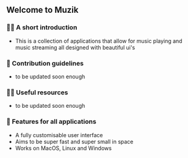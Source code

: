## Welcome to Muzik

### 🙋‍♀️ A short introduction 
- This is a collection of applications that allow for music playing and music streaming all designed with beautiful ui's

### 🌈 Contribution guidelines 
- to be updated soon enough

### 👩‍💻 Useful resources 
- to be updated soon enough

### 🌟 Features for all applications
- A fully customisable user interface
- Aims to be super fast and super small in space
- Works on MacOS, Linux and Windows
